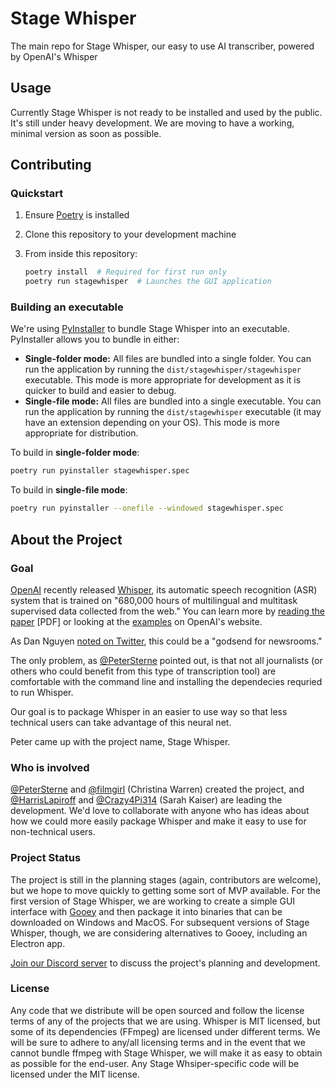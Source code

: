 # Stage Whisper
The main repo for Stage Whisper, our easy to use AI transcriber, powered by OpenAI's Whisper

## Usage

Currently Stage Whisper is not ready to be installed and used by the public. It's still under heavy development. We are moving to have a working, minimal version as soon as possible.

## Contributing

### Quickstart

1. Ensure [Poetry](https://python-poetry.org/) is installed
2. Clone this repository to your development machine
3. From inside this repository:

   ```sh
   poetry install  # Required for first run only
   poetry run stagewhisper  # Launches the GUI application
   ```

### Building an executable

We're using [PyInstaller](https://pyinstaller.org/en/stable/index.html) to bundle Stage Whisper into an executable. PyInstaller allows you to bundle in either:

* **Single-folder mode:** All files are bundled into a single folder. You can run the application by running the `dist/stagewhisper/stagewhisper` executable. This mode is more appropriate for development as it is quicker to build and easier to debug.
* **Single-file mode:** All files are bundled into a single executable. You can run the application by running the `dist/stagewhisper` executable (it may have an extension depending on your OS). This mode is more appropriate for distribution.

To build in **single-folder mode**:

```sh
poetry run pyinstaller stagewhisper.spec
```

To build in **single-file mode**:

```sh
poetry run pyinstaller --onefile --windowed stagewhisper.spec
```

## About the Project

### Goal

[OpenAI](https://openai.com/blog/whisper/) recently released [Whisper](https://github.com/openai/whisper), its automatic speech recognition (ASR) system that is trained on "680,000 hours of multilingual and multitask supervised data collected from the web." You can learn more by [reading the paper](https://cdn.openai.com/papers/whisper.pdf) [PDF] or looking at the [examples](https://openai.com/blog/whisper/) on OpenAI's website.

As Dan Nguyen [noted on Twitter](https://twitter.com/dancow/status/1572749731704573957), this could be a "godsend for newsrooms."

The only problem, as [@PeterSterne](https://github.com/petersterne) pointed out, is that not all journalists (or others who could benefit from this type of transcription tool) are comfortable with the command line and installing the dependecies requried to run Whisper.

Our goal is to package Whisper in an easier to use way so that less technical users can take advantage of this neural net.

Peter came up with the project name, Stage Whisper.

### Who is involved

[@PeterSterne](https://github.com/petersterne) and [@filmgirl](https://github.com/filmgirl) (Christina Warren) created the project, and [@HarrisLapiroff](https://github.com/harrislapiroff) and [@Crazy4Pi314](https://github.com/crazy4pi314) (Sarah Kaiser) are leading the development. We'd love to collaborate with anyone who has ideas about how we could more easily package Whisper and make it easy to use for non-technical users.

### Project Status

The project is still in the planning stages (again, contributors are welcome), but we hope to move quickly to getting some sort of MVP available. For the first version of Stage Whisper, we are working to create a simple GUI interface with [Gooey](https://github.com/chriskiehl/Gooey/) and then package it into binaries that can be downloaded on Windows and MacOS. For subsequent versions of Stage Whisper, though, we are considering alternatives to Gooey, including an Electron app.     

[Join our Discord server](https://discord.gg/rcKtzTsA) to discuss the project's planning and development.

### License

Any code that we distribute will be open sourced and follow the license terms of any of the projects that we are using. Whisper is MIT licensed, but some of its dependencies (FFmpeg) are licensed under different terms. We will be sure to adhere to any/all licensing terms and in the event that we cannot bundle ffmpeg with Stage Whisper, we will make it as easy to obtain as possible for the end-user. Any Stage Whsiper-specific code will be licensed under the MIT license.
